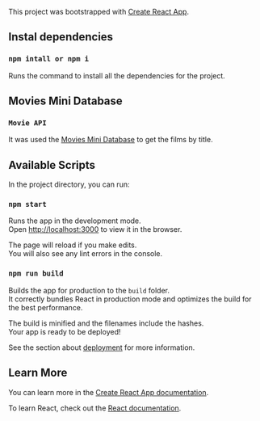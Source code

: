 This project was bootstrapped with
[Create React App](https://github.com/facebook/create-react-app).

## Instal dependencies

### `npm intall or npm i`

Runs the command to install all the dependencies for the project.

## Movies Mini Database

### `Movie API`

It was used the [Movies Mini Database](https://rapidapi.com/SAdrian/api/moviesminidatabase) to get the films by title.

## Available Scripts

In the project directory, you can run:

### `npm start`

Runs the app in the development mode.<br /> Open
[http://localhost:3000](http://localhost:3000) to view it in the browser.

The page will reload if you make edits.<br /> You will also see any lint errors
in the console.
    
### `npm run build`

Builds the app for production to the `build` folder.<br /> It correctly bundles
React in production mode and optimizes the build for the best performance.

The build is minified and the filenames include the hashes.<br /> Your app is
ready to be deployed!

See the section about
[deployment](https://facebook.github.io/create-react-app/docs/deployment) for
more information.

## Learn More

You can learn more in the
[Create React App documentation](https://facebook.github.io/create-react-app/docs/getting-started).

To learn React, check out the [React documentation](https://reactjs.org/).
